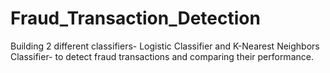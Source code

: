 # Fraud_Transaction_Detection
Building 2 different classifiers- Logistic Classifier and K-Nearest Neighbors Classifier- to detect fraud transactions and comparing their performance.
